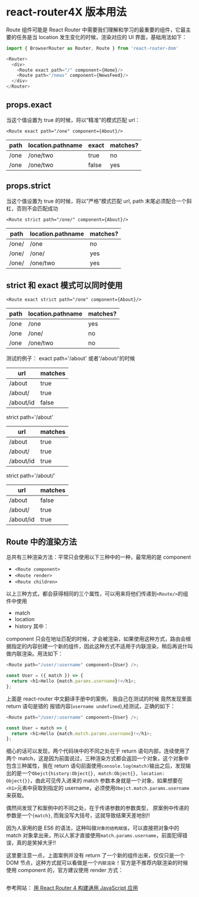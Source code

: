 <!-- Date: 2016-07-26 09:41:34 -->

# react-router4X 版本用法

Route 组件可能是 React Router 中需要我们理解和学习的最重要的组件，它最主要的任务是当 location 发生变化的时候，渲染对应的 UI 界面，基础用法如下：

```js
import { BrowserRouter as Router, Route } from 'react-router-dom'

<Router>
  <div>
    <Route exact path="/" component={Home}/>
    <Route path="/news" component={NewsFeed}/>
  </div>
</Router>
```

## props.exact

当这个值设置为 true 的时候，将以“精准”的模式匹配 url：

```
<Route exact path="/one" component={About}/>
```

| path | location.pathname | exact | matches? |
| ---- | ----------------- | ----- | -------- |
| /one | /one/two          | true  | no       |
| /one | /one/two          | false | yes      |

## props.strict

当这个值设置为 true 的时候，将以“严格”模式匹配 url, path 末尾必须配合一个斜杠，否则不会匹配成功

```
<Route strict path="/one/" component={About}/>
```

| path  | location.pathname | matches? |
| ----- | ----------------- | -------- |
| /one/ | /one              | no       |
| /one/ | /one/             | yes      |
| /one/ | /one/two          | yes      |

## strict 和 exact 模式可以同时使用

```
<Route exact strict path="/one" component={About}/>
```

| path | location.pathname | matches? |
| ---- | ----------------- | -------- |
| /one | /one              | yes      |
| /one | /one/             | no       |
| /one | /one/two          | no       |

测试的例子：
exact path='/about' 或者'/about/'的时候

| url       | matches |
| --------- | ------- |
| /about    | true    |
| /about/   | true    |
| /about/id | false   |

strict path='/about'

| url       | matches |
| --------- | ------- |
| /about    | true    |
| /about/   | true    |
| /about/id | true    |

strict path='/about/'

| url       | matches |
| --------- | ------- |
| /about    | false   |
| /about/   | true    |
| /about/id | true    |

## Route 中的渲染方法

总共有三种渲染方法：平常只会使用以下三种中的一种，最常用的是 component

* `<Route component>`
* `<Route render>`
* `<Route children>`

以上三种方式，都会获得相同的三个属性，可以用来将他们传递到`<Route/>`的组件中使用

* match
* location
* history
  其中：

component 只会在地址匹配的时候，才会被渲染，如果使用这种方式，路由会根据指定的内容创建一个新的组件，因此这种方式不适用于内联渲染，稍后再说什叫做内联渲染。用法如下：

```js
<Route path="/user/:username" component={User} />;

const User = ({ match }) => {
  return <h1>Hello {match.params.username}!</h1>;
};
```

上面是 react-router 中文翻译手册中的案例， 我自己在测试的时候 竟然发现里面 return 语句是错的 报错内容(`username undefined`),经测试，正确的如下：

```js
<Route path="/user/:username" component={User} />;

const User = match => {
  return <h1>Hello {match.match.params.username}!</h1>;
};
```

细心的话可以发现，两个代码块中的不同之处在于 return 语句内部，连续使用了两个 match，这是因为前面说过，三种渲染方式都会返回一个对象，这个对象中包含三种属性，我在 return 语句前面使用`console.log(match)`输出之后，发现输出的是一个`Obejct{history:Object{}, match:Object{}, location: Object{}}`，由此可见传入进来的 match 参数本身就是一个对象，如果想要在`<h1>`元素中获取到指定的 username，必须使用`Obejct.match.params.username`来获取。

偶然间发现了和案例中的不同之处，在于传递参数的参数类型， 原案例中传递的参数是一个`{match}`, 而我没写大括号，这就导致结果天差地别!!

因为人家用的是 ES6 的语法，这种叫做`对象的结构赋值`，可以直接把对象中的 match 对象拿出来，所以人家才直接使用`match.params.username`，前面犯得错误，真的是笑掉大牙!!

这里要注意一点，上面案例并没有 return 了一个新的组件出来，仅仅只是一个 DOM 节点，这种方式就可以看做是一个`内联渲染`！官方是不推荐内联渲染的时候使用 component 的，官方建议使用 render 方式：

```js
```

参考网站：
<a href="http://www.oschina.net/translate/universal-web-apps-with-react-router-4">用 React Router 4 构建通用 JavaScript 应用</a>
